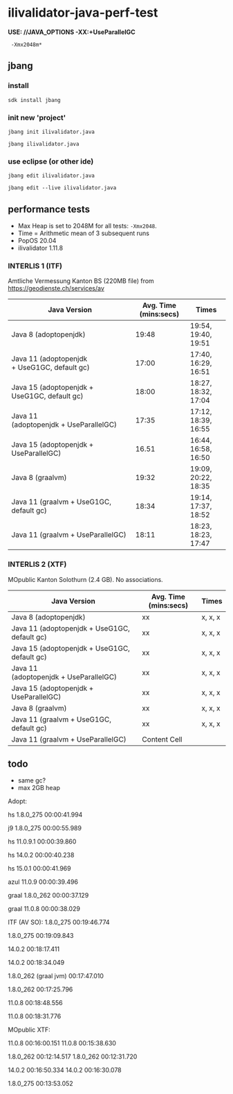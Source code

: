 # ilivalidator-java-perf-test

**USE: //JAVA_OPTIONS -XX:+UseParallelGC**

` -Xmx2048m*`
## jbang

### install

```
sdk install jbang
```

### init new 'project'
```
jbang init ilivalidator.java
```

```
jbang ilivalidator.java
```

### use eclipse (or other ide)
```
jbang edit ilivalidator.java
```

```
jbang edit --live ilivalidator.java
```

## performance tests
- Max Heap is set to 2048M for all tests: `-Xmx2048`.
- Time = Arithmetic mean of 3 subsequent runs
- PopOS 20.04
- ilivalidator 1.11.8

### INTERLIS 1 (ITF)

Amtliche Vermessung Kanton BS (220MB file) from https://geodienste.ch/services/av

| Java Version  | Avg. Time (mins:secs) | Times |
| ------------- | ------------- | ------------- |
| Java 8 (adoptopenjdk) | 19:48  | 19:54, 19:40, 19:51 |
| Java 11 (adoptopenjdk + UseG1GC, default gc)  | 17:00  | 17:40, 16:29, 16:51 |
| Java 15 (adoptopenjdk + UseG1GC, default gc)  | 18:00  | 18:27, 18:32, 17:04 |
| Java 11 (adoptopenjdk + UseParallelGC)  | 17:35  | 17:12, 18:39, 16:55 |
| Java 15 (adoptopenjdk + UseParallelGC)  | 16.51  | 16:44, 16:58, 16:50 |
| Java 8 (graalvm)  | 19:32  | 19:09, 20:22, 18:35 | 
| Java 11 (graalvm + UseG1GC, default gc)  | 18:34  | 19:14, 17:37, 18:52 |
| Java 11 (graalvm + UseParallelGC)  | 18:11  | 18:23, 18:23, 17:47 |

### INTERLIS 2 (XTF)

MOpublic Kanton Solothurn (2.4 GB). No associations.

| Java Version  | Avg. Time (mins:secs) | Times |
| ------------- | ------------- | ------------- |
| Java 8 (adoptopenjdk) | xx  | x, x, x |
| Java 11 (adoptopenjdk + UseG1GC, default gc)  | xx  | x, x, x |
| Java 15 (adoptopenjdk + UseG1GC, default gc)  | xx  | x, x, x |
| Java 11 (adoptopenjdk + UseParallelGC)  | xx  | x, x, x |
| Java 15 (adoptopenjdk + UseParallelGC)  | xx  | x, x, x |
| Java 8 (graalvm)  | xx  | x, x, x | 
| Java 11 (graalvm + UseG1GC, default gc)  | xx  | x, x, x |
| Java 11 (graalvm + UseParallelGC)  | Content Cell  |




## todo
- same gc?
- max 2GB heap

Adopt:

hs
1.8.0_275
00:00:41.994

j9
1.8.0_275
00:00:55.989

hs
11.0.9.1
00:00:39.860

hs
14.0.2
00:00:40.238

hs
15.0.1
00:00:41.969

azul
11.0.9
00:00:39.496

graal
1.8.0_262
00:00:37.129

graal
11.0.8
00:00:38.029



ITF (AV SO):
1.8.0_275
00:19:46.774

1.8.0_275
00:19:09.843

14.0.2
00:18:17.411

14.0.2
00:18:34.049

1.8.0_262 (graal jvm)
00:17:47.010

1.8.0_262
00:17:25.796

11.0.8
00:18:48.556

11.0.8
00:18:31.776


MOpublic XTF:

11.0.8
00:16:00.151
11.0.8
00:15:38.630

1.8.0_262
00:12:14.517
1.8.0_262
00:12:31.720


14.0.2
00:16:50.334
14.0.2
00:16:30.078


1.8.0_275
00:13:53.052



